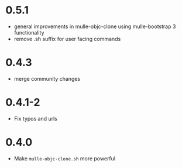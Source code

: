 0.5.1
====

* general improvements in mulle-objc-clone using mulle-bootstrap 3 functionality
* remove .sh suffix for user facing commands

0.4.3
====

* merge community changes

0.4.1-2
====

* Fix typos and urls

0.4.0
====

* Make `mulle-objc-clone.sh` more powerful
